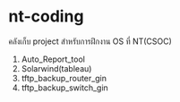 # nt-coding
คลังเก็บ project สำหรับการฝึกงาน OS ที่ NT(CSOC)
1. Auto_Report_tool
2. Solarwind(tableau)
3. tftp_backup_router_gin
4. tftp_backup_switch_gin
